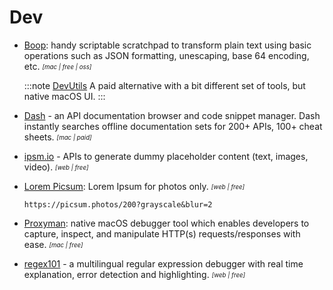 # Dev

- [Boop](https://boop.okat.best): handy scriptable scratchpad to transform plain text using basic operations such as JSON formatting, unescaping, base 64 encoding, etc. <sub><sup>*[mac | free | oss]*</sup></sub>

  :::note [DevUtils](https://devutils.app/)
  A paid alternative with a bit different set of tools, but native macOS UI.
  :::

- [Dash](https://kapeli.com/) - an API documentation browser and code snippet manager. Dash instantly searches offline documentation sets for 200+ APIs, 100+ cheat sheets. <sub><sup>*[mac | paid]*</sup></sub>

- [ipsm.io](https://ipsm.io/) - APIs to generate dummy placeholder content (text, images, video). <sub><sup>*[web | free]*</sup></sub>

- [Lorem Picsum](https://picsum.photos/): Lorem Ipsum for photos only. <sub><sup>*[web | free]*</sup></sub>
  ```
  https://picsum.photos/200?grayscale&blur=2
  ```

- [Proxyman](https://proxyman.io/): native macOS debugger tool which enables developers to capture, inspect, and manipulate HTTP(s) requests/responses with ease. <sub><sup>*[mac | free]*</sup></sub>

- [regex101](https://regex101.com/) - a multilingual regular expression debugger with real time explanation, error detection and highlighting. <sub><sup>*[web | free]*</sup></sub>
